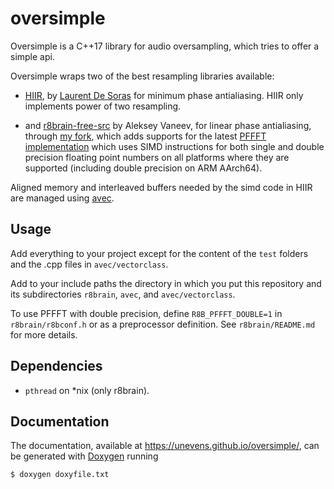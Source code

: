 # oversimple

Oversimple is a C++17 library for audio oversampling, which tries to offer a simple api.

Oversimple wraps two of the best resampling libraries available: 

- [HIIR](https://github.com/unevens/hiir), by [Laurent De Soras](http://ldesoras.free.fr/) for minimum phase antialiasing. HIIR only implements power of two resampling.

- and [r8brain-free-src](https://github.com/avaneev/r8brain-free-src) by Aleksey Vaneev, for linear phase antialiasing, through [my fork](https://github.com/unevens/r8brain/tree/with-pffft-double), which adds supports for the latest [PFFFT implementation](https://github.com/marton78/pffft) which uses SIMD instructions for both single and double precision floating point numbers on all platforms where they are supported (including double precision on ARM AArch64).

Aligned memory and interleaved buffers needed by the simd code in HIIR are managed using [avec](https://github.com/unevens/avec).

## Usage

Add everything to your project except for the content of the `test` folders and the .cpp files in `avec/vectorclass`.

Add to your include paths the directory in which you put this repository and its subdirectories `r8brain`, `avec`, and `avec/vectorclass`. 

To use PFFFT with double precision, define `R8B_PFFFT_DOUBLE=1` in `r8brain/r8bconf.h` or as a preprocessor definition. See `r8brain/README.md` for more details.

## Dependencies

- `pthread` on *nix (only r8brain).

## Documentation

The documentation, available at https://unevens.github.io/oversimple/, can be generated with [Doxygen](http://doxygen.nl/) running

```bash
$ doxygen doxyfile.txt
```
